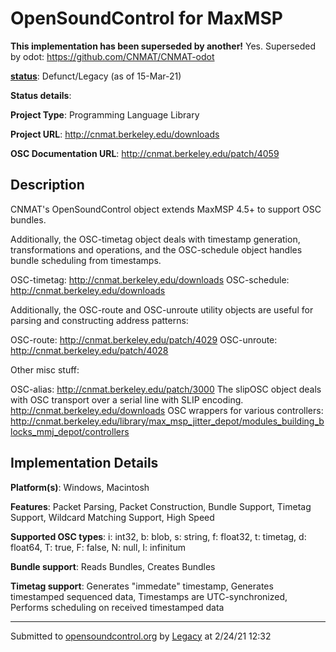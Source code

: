 # OpenSoundControl for MaxMSP

**This implementation has been superseded by another!**
Yes. Superseded by odot: https://github.com/CNMAT/CNMAT-odot

**[status](../implementation-status.html)**: Defunct/Legacy (as of 15-Mar-21)

**Status details**: 


**Project Type**: Programming Language Library

**Project URL**: <http://cnmat.berkeley.edu/downloads>

**OSC Documentation URL**: <http://cnmat.berkeley.edu/patch/4059>

## Description

CNMAT's OpenSoundControl object extends MaxMSP 4.5+ to support OSC bundles. <p> Additionally, the OSC-timetag object deals with timestamp generation, transformations and operations, and the OSC-schedule object handles bundle scheduling from timestamps. <p> OSC-timetag: <http://cnmat.berkeley.edu/downloads> OSC-schedule: <http://cnmat.berkeley.edu/downloads> <p> Additionally, the OSC-route and OSC-unroute utility objects are useful for parsing and constructing address patterns: <p> OSC-route: <http://cnmat.berkeley.edu/patch/4029> OSC-unroute: <http://cnmat.berkeley.edu/patch/4028> <p> Other misc stuff: <p> OSC-alias: <http://cnmat.berkeley.edu/patch/3000> The slipOSC object deals with OSC transport over a serial line with SLIP encoding. <http://cnmat.berkeley.edu/downloads> OSC wrappers for various controllers: <http://cnmat.berkeley.edu/library/max_msp_jitter_depot/modules_building_blocks_mmj_depot/controllers>

## Implementation Details

**Platform(s)**: Windows, Macintosh

**Features**: Packet Parsing, Packet Construction, Bundle Support, Timetag Support, Wildcard Matching Support, High Speed

**Supported OSC types**: i: int32, b: blob, s: string, f: float32, t: timetag, d: float64, T: true, F: false, N: null, I: infinitum

**Bundle support**: Reads Bundles, Creates Bundles

**Timetag support**: Generates "immedate" timestamp, Generates timestamped sequenced data, Timestamps are UTC-synchronized, Performs scheduling on received timestamped data

---
Submitted to [opensoundcontrol.org](https://opensoundcontrol.org) by [Legacy](https://web.archive.org) at 2/24/21 12:32
